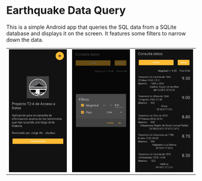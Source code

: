 # Earthquake Data Query

This is a simple Android app that queries the SQL data from a SQLite database and displays it on the screen. It features some filters to narrow down the data.

||||
|:---:|:---:|:---:|
|![](./res/img/main.jpg)|![](./res/img/filters.jpg)|![](./res/img/result.jpg)|